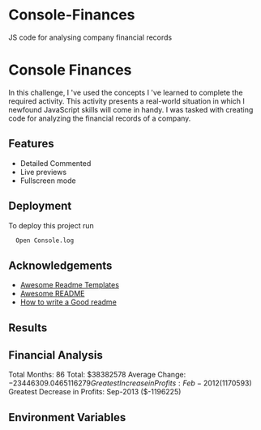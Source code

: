 # Console-Finances
JS code for analysing company financial records

# Console Finances

In this challenge, I 've  used the concepts I 've learned to complete the required activity. This activity presents a real-world situation in which I newfound JavaScript skills will come in handy. I was  tasked with creating code for analyzing the financial records of a company. 
## Features

- Detailed Commented
- Live previews
- Fullscreen mode



## Deployment

To deploy this project run

```bash
  Open Console.log
```


## Acknowledgements

 - [Awesome Readme Templates](https://awesomeopensource.com/project/elangosundar/awesome-README-templates)
 - [Awesome README](https://github.com/matiassingers/awesome-readme)
 - [How to write a Good readme](https://bulldogjob.com/news/449-how-to-write-a-good-readme-for-your-github-project)


## Results

 Financial Analysis
  ----------------------------
  Total Months: 86
  Total: $38382578
  Average  Change: $-23446309.0465116279
  Greatest Increase in Profits: Feb-2012 ($1170593)
  Greatest Decrease in Profits: Sep-2013 ($-1196225)


## Environment Variables

